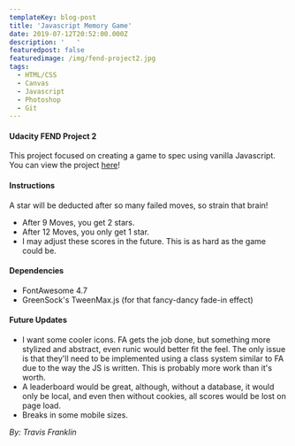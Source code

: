 ```yaml
---
templateKey: blog-post
title: 'Javascript Memory Game'
date: 2019-07-12T20:52:00.000Z
description: '   '
featuredpost: false
featuredimage: /img/fend-project2.jpg
tags:
  - HTML/CSS
  - Canvas
  - Javascript
  - Photoshop
  - Git
---
```

#### Udacity FEND Project 2
This project focused on creating a game to spec using vanilla Javascript. You can view the project [here](https://travisfranklin.github.io/FEND-Project2/)!  

#### Instructions
A star will be deducted after so many failed moves, so strain that brain!
- After 9 Moves, you get 2 stars.
- After 12 Moves, you only get 1 star.
- I may adjust these scores in the future. This is as hard as the game could be.

#### Dependencies
- FontAwesome 4.7
- GreenSock's TweenMax.js (for that fancy-dancy fade-in effect)

#### Future Updates
- I want some cooler icons. FA gets the job done, but something more stylized and abstract, even runic would better fit the feel. The only issue is that they'll need to be implemented using a class system similar to FA due to the way the JS is written. This is probably more work than it's worth.
- A leaderboard would be great, although, without a database, it would only be local, and even then without cookies, all scores would be lost on page load.
- Breaks in some mobile sizes.

_By: Travis Franklin_